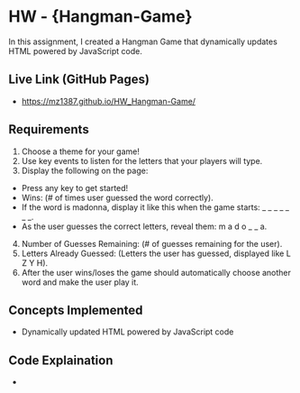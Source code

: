 # HW - {Hangman-Game}
In this assignment, I created a Hangman Game that dynamically updates HTML powered by JavaScript code.


## Live Link (GitHub Pages)
- https://mz1387.github.io/HW_Hangman-Game/


## Requirements

1. Choose a theme for your game!
2. Use key events to listen for the letters that your players will type.
3. Display the following on the page:
- Press any key to get started!
- Wins: (# of times user guessed the word correctly).
- If the word is madonna, display it like this when the game starts: _ _ _ _ _ _ _.
- As the user guesses the correct letters, reveal them: m a d o _  _ a.
4. Number of Guesses Remaining: (# of guesses remaining for the user).
5. Letters Already Guessed: (Letters the user has guessed, displayed like L Z Y H).
6. After the user wins/loses the game should automatically choose another word and make the user play it.

## Concepts Implemented

- Dynamically updated HTML powered by JavaScript code


## Code Explaination
- 
